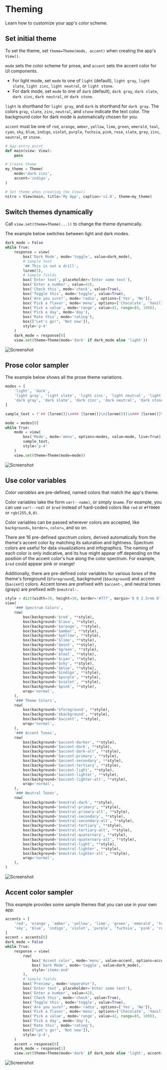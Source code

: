 # Theming

Learn how to customize your app's color scheme.

## Set initial theme

To set the theme, set `theme=Theme(mode, accent)` when creating the app's `View()`.

`mode` sets the color scheme for prose, and `accent` sets the accent color for UI components.

- For light mode, set `mode` to one of `light` (default), `light gray`, `light slate`, `light zinc`, `light neutral`, or `light stone`.
- For dark mode, set `mode` to one of `dark` (default), `dark gray`, `dark slate`, `dark zinc`, `dark neutral`, or `dark stone`.

`light` is shorthand for `light gray`, and `dark` is shorthand for `dark gray`.
The colors `gray`, `slate`, `zinc`, `neutral`, and `stone` indicate the text color. The background color for dark mode is automatically chosen for you.

`accent` must be one of `red`, `orange`, `amber`, `yellow`, `lime`, `green`, `emerald`, `teal`, 
`cyan`, `sky`, `blue`, `indigo`, `violet`, `purple`, `fuchsia`, `pink`, `rose`, `slate`, `gray`, 
`zinc`, `neutral`, or `stone`.


```py
# App entry point
def main(view: View):
    pass

# Create theme
my_theme = Theme(
    mode='dark zinc',
    accent='indigo',
)

# Set theme when creating the View()
nitro = View(main, title='My App', caption='v1.0', theme=my_theme)

```



## Switch themes dynamically

Call `view.set(theme=Theme(...))` to change the theme dynamically.

The example below switches between light and dark modes.


```py
dark_mode = False
while True:
    response = view(
        box('Dark Mode', mode='toggle', value=dark_mode),
        # Sample text
        '## This is not a drill',
        lorem(5),
        # Sample fields
        box('Enter text', placeholder='Enter some text'),
        box('Enter a number', value=42),
        box('Check this', mode='check', value=True),
        box('Toggle this', mode='toggle', value=True),
        box('Are you sure?', mode='radio', options=['Yes', 'No']),
        box('Pick a flavor', mode='menu', options=['Chocolate', 'Vanilla'], value='Chocolate'),
        box('Pick a value', mode='range', value=42, range=(0, 100)),
        box('Pick a day', mode='day'),
        box('Rate this', mode='rating'),
        box(["Let's go!", 'Not now']),
        style='p-4'
    )
    dark_mode = response[0]
    view.set(theme=Theme(mode='dark' if dark_mode else 'light'))
```


![Screenshot](assets/screenshots/theme_dark_mode.png)


## Prose color sampler

The example below shows all the prose theme variations.


```py
modes = [
    'light', 'dark',
    'light gray', 'light slate', 'light zinc', 'light neutral', 'light stone',
    'dark gray', 'dark slate', 'dark zinc', 'dark neutral', 'dark stone',
]

sample_text = f'## {lorem()}\n### {lorem()}\n{lorem(5)}\n### {lorem()}\n{lorem(5)}'

mode = modes[0]
while True:
    mode = view(
        box('Mode', mode='menu', options=modes, value=mode, live=True),
        sample_text,
        style='p-4'
    )
    view.set(theme=Theme(mode=mode))
```


![Screenshot](assets/screenshots/theme_prose_modes.png)


## Use color variables

*Color variables* are pre-defined, named colors that match the app's theme.

Color variables take the form `var(--name)`, or simply `$name`. For example, you can use
`var(--red)` or `$red` instead of hard-coded colors like `red` or `#ff0000` or `rgb(255,0,0)`.

Color variables can be passed wherever colors are accepted, like `background=`, `border=`, `color=`, and so on.

There are 16 pre-defined *spectrum colors*, derived automatically from the theme's accent color by matching its
saturation and lightness. Spectrum colors are useful for data visualizations and infographics. The naming of each
color is only indicative, and its hue might appear off depending on the position of the accent color's hue along the
color spectrum. For example, `$red` could appear pink or orange!

Additionally, there are pre-defined color variables for various *tones* of the theme's foreground (`$foreground`),
background (`$background`) and accent (`$accent`) colors.
Accent tones are prefixed with `$accent-`, and neutral tones (grays) are prefixed with `$neutral-`.


```py
style = dict(width=30, height=30, border='#777', margin='0 0 2.5rem 0')
view(
    '### Spectrum Colors',
    row(
        box(background='$red', **style),
        box(background='$lava', **style),
        box(background='$orange', **style),
        box(background='$amber', **style),
        box(background='$yellow', **style),
        box(background='$lime', **style),
        box(background='$mint', **style),
        box(background='$green', **style),
        box(background='$teal', **style),
        box(background='$cyan', **style),
        box(background='$sky', **style),
        box(background='$blue', **style),
        box(background='$indigo', **style),
        box(background='$purple', **style),
        box(background='$violet', **style),
        box(background='$pink', **style),
        wrap='normal',
    ),
    '### Theme Colors',
    row(
        box(background='$foreground', **style),
        box(background='$background', **style),
        box(background='$accent', **style),
        wrap='normal',
    ),
    '### Accent Tones',
    row(
        box(background='$accent-darker', **style),
        box(background='$accent-dark', **style),
        box(background='$accent-dark-alt', **style),
        box(background='$accent-primary', **style),
        box(background='$accent-secondary', **style),
        box(background='$accent-tertiary', **style),
        box(background='$accent-light', **style),
        box(background='$accent-lighter', **style),
        box(background='$accent-lighter-alt', **style),
        wrap='normal',
    ),
    '### Neutral Tones',
    row(
        box(background='$neutral-dark', **style),
        box(background='$neutral-primary', **style),
        box(background='$neutral-primary-alt', **style),
        box(background='$neutral-secondary', **style),
        box(background='$neutral-secondary-alt', **style),
        box(background='$neutral-tertiary', **style),
        box(background='$neutral-tertiary-alt', **style),
        box(background='$neutral-quaternary', **style),
        box(background='$neutral-quaternary-alt', **style),
        box(background='$neutral-light', **style),
        box(background='$neutral-lighter', **style),
        box(background='$neutral-lighter-alt', **style),
        wrap='normal',
    ),
)
```


![Screenshot](assets/screenshots/theme_colors.png)


## Accent color sampler

This example provides some sample themes that you can use in your own app.


```py
accents = [
    'red', 'orange', 'amber', 'yellow', 'lime', 'green', 'emerald', 'teal', 'cyan',
    'sky', 'blue', 'indigo', 'violet', 'purple', 'fuchsia', 'pink', 'rose',
]
accent = accents[0]
dark_mode = False
while True:
    response = view(
        row(
            box('Accent color', mode='menu', value=accent, options=accents, live=True),
            box('Dark Mode', mode='toggle', value=dark_mode),
            style='items-end'
        ),
        # Sample fields
        box('Preview', mode='separator'),
        box('Enter text', placeholder='Enter some text'),
        box('Enter a number', value=42),
        box('Check this', mode='check', value=True),
        box('Toggle this', mode='toggle', value=True),
        box('Are you sure?', mode='radio', options=['Yes', 'No']),
        box('Pick a flavor', mode='menu', options=['Chocolate', 'Vanilla'], value='Chocolate'),
        box('Pick a value', mode='range', value=42, range=(0, 100)),
        box('Pick a day', mode='day'),
        box('Rate this', mode='rating'),
        box(["Let's go!", 'Not now']),
        style='p-4',
    )
    accent = response[0]
    dark_mode = response[1]
    view.set(theme=Theme(mode='dark' if dark_mode else 'light', accent=accent))
```


![Screenshot](assets/screenshots/theme_samples.png)
